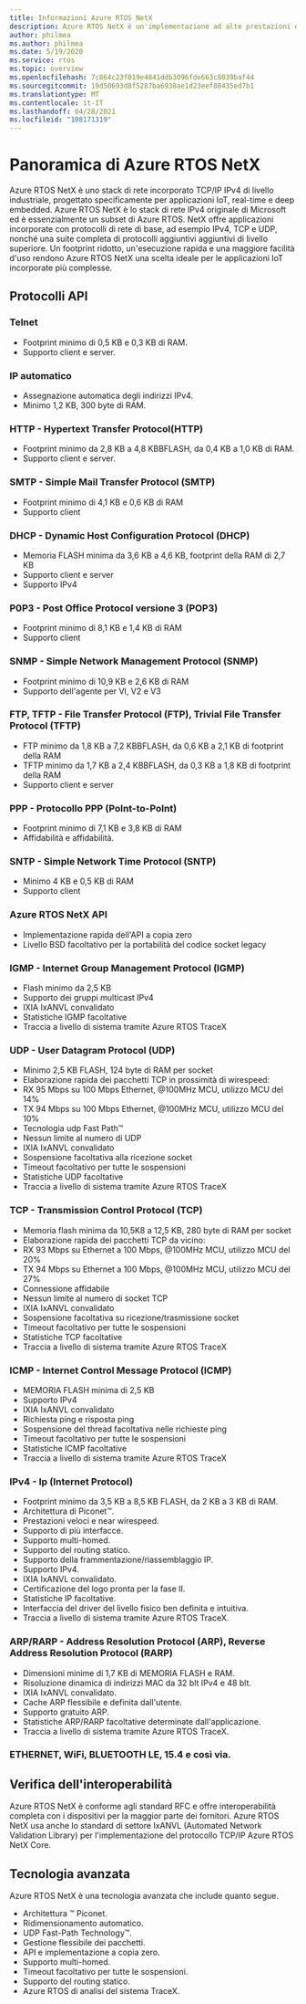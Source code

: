 ```yaml
---
title: Informazioni Azure RTOS NetX
description: Azure RTOS NetX è un'implementazione ad alte prestazioni degli standard del protocollo TCP/IP, completamente integrata con Azure RTOS ThreadX e disponibile per tutti i processori supportati.
author: philmea
ms.author: philmea
ms.date: 5/19/2020
ms.service: rtos
ms.topic: overview
ms.openlocfilehash: 7c864c23f019e4841ddb3096fde663c8039baf44
ms.sourcegitcommit: 19d50693d8f5287ba6938ae1d23eef88435ed7b1
ms.translationtype: MT
ms.contentlocale: it-IT
ms.lasthandoff: 04/28/2021
ms.locfileid: "108171319"
---
```

# <a name="overview-of-azure-rtos-netx"></a>Panoramica di Azure RTOS NetX

Azure RTOS NetX è uno stack di rete incorporato TCP/IP IPv4 di livello industriale, progettato specificamente per applicazioni IoT, real-time e deep embedded. Azure RTOS NetX è lo stack di rete IPv4 originale di Microsoft ed è essenzialmente un subset di Azure RTOS. NetX offre applicazioni incorporate con protocolli di rete di base, ad esempio IPv4, TCP e UDP, nonché una suite completa di protocolli aggiuntivi aggiuntivi di livello superiore. Un footprint ridotto, un'esecuzione rapida e una maggiore facilità d'uso rendono Azure RTOS NetX una scelta ideale per le applicazioni IoT incorporate più complesse.

## <a name="api-protocols"></a>Protocolli API

### <a name="telnet"></a>Telnet

* Footprint minimo di 0,5 KB e 0,3 KB di RAM.
* Supporto client e server.

### <a name="auto-ip"></a>IP automatico

* Assegnazione automatica degli indirizzi IPv4.
* Minimo 1,2 KB, 300 byte di RAM.

### <a name="http---hypertext-transfer-protocolhttp"></a>HTTP - Hypertext Transfer Protocol(HTTP)

* Footprint minimo da 2,8 KB a 4,8 KBBFLASH, da 0,4 KB a 1,0 KB di RAM.
* Supporto client e server.

### <a name="smtp---simple-mail-transfer-protocol-smtp"></a>SMTP - Simple Mail Transfer Protocol (SMTP)

* Footprint minimo di 4,1 KB e 0,6 KB di RAM
* Supporto client

### <a name="dhcp---dynamic-host-configuration-protocol-dhcp"></a>DHCP - Dynamic Host Configuration Protocol (DHCP)

* Memoria FLASH minima da 3,6 KB a 4,6 KB, footprint della RAM di 2,7 KB
* Supporto client e server
* Supporto IPv4

### <a name="p0p3---post-office-protocol-version-3-pop3"></a>P0P3 - Post Office Protocol versione 3 (POP3)

* Footprint minimo di 8,1 KB e 1,4 KB di RAM
* Supporto client

### <a name="snmp---simple-network-management-protocol-snmp"></a>SNMP - Simple Network Management Protocol (SNMP)

* Footprint minimo di 10,9 KB e 2,6 KB di RAM
* Supporto dell'agente per VI, V2 e V3

### <a name="ftp-tftp---file-transfer-protocol-ftp-trivial-file-transfer-protocol-tftp"></a>FTP, TFTP - File Transfer Protocol (FTP), Trivial File Transfer Protocol (TFTP)

* FTP minimo da 1,8 KB a 7,2 KBBFLASH, da 0,6 KB a 2,1 KB di footprint della RAM
* TFTP minimo da 1,7 KB a 2,4 KBBFLASH, da 0,3 KB a 1,8 KB di footprint della RAM
* Supporto client e server

### <a name="ppp---polnt-to-point-protocol-ppp"></a>PPP - Protocollo PPP (Polnt-to-PoInt)

* Footprint minimo di 7,1 KB e 3,8 KB di RAM
* Affidabilità e affidabilità.

### <a name="sntp---simple-network-time-protocol-sntp"></a>SNTP - Simple Network Time Protocol (SNTP)

* Minimo 4 KB e 0,5 KB di RAM
* Supporto client

### <a name="azure-rtos-netx-api"></a>Azure RTOS NetX API

* Implementazione rapida dell'API a copia zero
* Livello BSD facoltativo per la portabilità del codice socket legacy

### <a name="igmp---internet-group-management-protocol-igmp"></a>IGMP - Internet Group Management Protocol (IGMP)

* Flash minimo da 2,5 KB
* Supporto dei gruppi multicast IPv4
* IXIA IxANVL convalidato
* Statistiche IGMP facoltative
* Traccia a livello di sistema tramite Azure RTOS TraceX

### <a name="udp---user-datagram-protocol-udp"></a>UDP - User Datagram Protocol (UDP)

* Minimo 2,5 KB FLASH, 124 byte di RAM per socket
* Elaborazione rapida dei pacchetti TCP in prossimità di wirespeed:
* RX 95 Mbps su 100 Mbps Ethernet, @100MHz MCU, utilizzo MCU del 14%
* TX 94 Mbps su 100 Mbps Ethernet, @100MHz MCU, utilizzo MCU del 10%
* Tecnologia udp Fast Path™
* Nessun limite al numero di UDP
* IXIA IxANVL convalidato
* Sospensione facoltativa alla ricezione socket
* Timeout facoltativo per tutte le sospensioni
* Statistiche UDP facoltative
* Traccia a livello di sistema tramite Azure RTOS TraceX

### <a name="tcp---transmission-control-protocol-tcp"></a>TCP - Transmission Control Protocol (TCP)

* Memoria flash minima da 10,5K8 a 12,5 KB, 280 byte di RAM per socket
* Elaborazione rapida dei pacchetti TCP da vicino:
* RX 93 Mbps su Ethernet a 100 Mbps, @100MHz MCU, utilizzo MCU del 20%
* TX 94 Mbps su Ethernet a 100 Mbps, @100MHz MCU, utilizzo MCU del 27%
* Connessione affidabile
* Nessun limite al numero di socket TCP
* IXIA IxANVL convalidato
* Sospensione facoltativa su ricezione/trasmissione socket
* Timeout facoltativo per tutte le sospensioni
* Statistiche TCP facoltative
* Traccia a livello di sistema tramite Azure RTOS TraceX

### <a name="icmp---internet-control-message-protocol-icmp"></a>ICMP - Internet Control Message Protocol (ICMP)

* MEMORIA FLASH minima di 2,5 KB
* Supporto IPv4
* IXIA IxANVL convalidato
* Richiesta ping e risposta ping
* Sospensione del thread facoltativa nelle richieste ping
* Timeout facoltativo per tutte le sospensioni
* Statistiche ICMP facoltative
* Traccia a livello di sistema tramite Azure RTOS TraceX

### <a name="ipv4---internet-protocol-ip"></a>IPv4 - Ip (Internet Protocol)

* Footprint minimo da 3,5 KB a 8,5 KB FLASH, da 2 KB a 3 KB di RAM.
* Architettura di Piconet™.
* Prestazioni veloci e near wirespeed.
* Supporto di più interfacce.
* Supporto multi-homed.
* Supporto del routing statico.
* Supporto della frammentazione/riassemblaggio IP.
* Supporto IPv4.
* IXIA IxANVL convalidato.
* Certificazione del logo pronta per la fase II.
* Statistiche IP facoltative.
* Interfaccia del driver del livello fisico ben definita e intuitiva.
* Traccia a livello di sistema tramite Azure RTOS TraceX.

### <a name="arprarp---address-resolution-protocol-arp-reverse-address-resolution-protocol-rarp"></a>ARP/RARP - Address Resolution Protocol (ARP), Reverse Address Resolution Protocol (RARP)

* Dimensioni minime di 1,7 KB di MEMORIA FLASH e RAM.
* Risoluzione dinamica di indirizzi MAC da 32 blt IPv4 e 48 blt.
* IXIA IxANVL convalidato.
* Cache ARP flessibile e definita dall'utente.
* Supporto gratuito ARP.
* Statistiche ARP/RARP facoltative determinate dall'applicazione.
* Traccia a livello di sistema tramite Azure RTOS TraceX.

### <a name="ethernet-wifi-bluetooth-le-154-etc"></a>ETHERNET, WiFi, BLUETOOTH LE, 15.4 e così via.

## <a name="interoperability-verification"></a>Verifica dell'interoperabilità

Azure RTOS NetX è conforme agli standard RFC e offre interoperabilità completa con i dispositivi per la maggior parte dei fornitori. Azure RTOS NetX usa anche lo standard di settore IxANVL (Automated Network Validation Library) per l'implementazione del protocollo TCP/IP Azure RTOS NetX Core.

## <a name="advanced-technology"></a>Tecnologia avanzata

Azure RTOS NetX è una tecnologia avanzata che include quanto segue.
* Architettura ™ Piconet.
* Ridimensionamento automatico.
* UDP Fast-Path Technology™.
* Gestione flessibile dei pacchetti.
* API e implementazione a copia zero.
* Supporto multi-homed.
* Timeout facoltativo per tutte le sospensioni.
* Supporto del routing statico.
* Azure RTOS di analisi del sistema TraceX.
